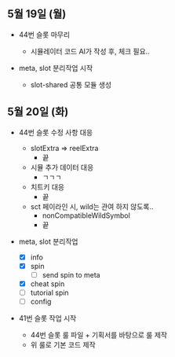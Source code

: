 
## 5월 19일 (월)

- 44번 슬롯 마무리
	- 시뮬레이터 코드 AI가 작성 후, 체크 필요..

- meta, slot 분리작업 시작
	- slot-shared 공통 모듈 생성


## 5월 20일 (화)

- 44번 슬롯 수정 사항 대응
	- slotExtra => reelExtra
		- 끝
	- 시뮬 추가 데이터 대응
		- ㄱㄱㄱ
	- 치트키 대응
		- 끝
	- sct 페이라인 시, wild는 관여 하지 않도록..
		- nonCompatibleWildSymbol
		- 끝

- meta, slot 분리작업
	- [x] info
	- [x] spin
		- [ ] send spin to meta
	- [x] cheat spin
	- [ ] tutorial spin
	- [ ] config

- 41번 슬롯 작업 시작
	- 44번 슬롯 룰 파일 + 기획서를 바탕으로 룰 제작
	- 위 룰로 기본 코드 제작